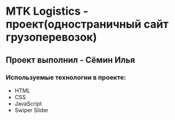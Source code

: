 # MTK Logistics - проект(одностраничный сайт грузоперевозок)
## Проект выполнил - Сёмин Илья
### Используемые технологии в проекте: 
- HTML
- CSS
- JavaScript
- Swiper Slider
